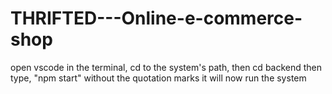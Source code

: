 # THRIFTED---Online-e-commerce-shop
open vscode
in the terminal, cd to the system's path, then cd backend
then type, "npm start" without the quotation marks
it will now run the system
